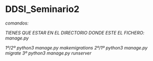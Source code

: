 # DDSI_Seminario2

_comandos:_

_TIENES QUE ESTAR EN EL DIRECTORIO DONDE ESTE EL FICHERO: manage.py_

_1º/2º python3 manage.py makemigrations_
_2º/1º python3 manage.py migrate_
_3º python3 manage.py runserver_
